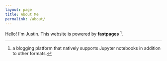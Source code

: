 ```yaml
---
layout: page
title: About Me
permalink: /about/
---
```


Hello! I'm Justin. This website is powered by **[fastpages](https://github.com/fastai/fastpages)** [^1].



[^1]:a blogging platform that natively supports Jupyter notebooks in addition to other formats.
